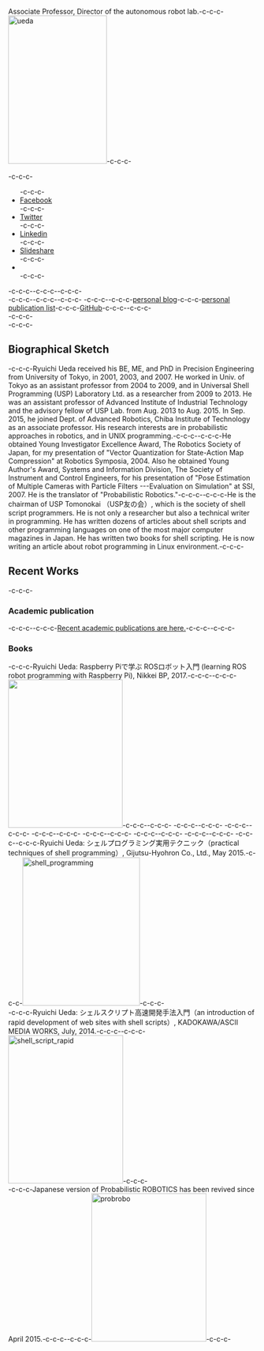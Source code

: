 Associate Professor, Director of the autonomous robot lab.-c-c-c-<a href="https://lab.ueda.asia/wp-content/uploads/2015/09/ueda.jpg"><img class="alignright size-medium wp-image-106" src="https://lab.ueda.asia/wp-content/uploads/2015/09/ueda-200x300.jpg" alt="ueda" width="200" height="300" /></a>-c-c-c-<div class="social-profile">-c-c-c-<ul>-c-c-c- 	<li class="facebook"><a title="Facebook" href="https://www.facebook.com/profile.php?id=675930229170437#!/profile.php?id=675930229170437" target="_blank" rel="noopener">Facebook</a></li>-c-c-c- 	<li class="twitter"><a title="Twitter" href="https://twitter.com/ryuichiueda" target="_blank" rel="noopener">Twitter</a></li>-c-c-c- 	<li class="linkedin"><a title="Linkedin" href="https://www.linkedin.com/profile/view?id=172472847" target="_blank" rel="noopener">Linkedin</a></li>-c-c-c- 	<li class="slideshare"><a title="Slideshare" href="http://www.slideshare.net/ryuichiueda" target="_blank" rel="noopener">Slideshare</a></li>-c-c-c- 	<li></li>-c-c-c-</ul>-c-c-c--c-c-c-<script src="https://apis.google.com/js/platform.js"></script>-c-c-c-<div class="g-ytsubscribe" data-channel="ryuichiueda" data-layout="full" data-count="default"></div>-c-c-c--c-c-c--c-c-c-&nbsp;-c-c-c-<div style="float: left;"></div>-c-c-c-<a href="https://blog.ueda.asia" target="_blank" rel="noopener">personal blog</a>-c-c-c-<a href="https://blog.ueda.asia/?page_id=728" target="_blank" rel="noopener">personal publication list</a>-c-c-c-<a href="https://github.com/ryuichiueda" target="_blank" rel="noopener">GitHub</a>-c-c-c--c-c-c-</div>-c-c-c-<div style="clear: both;"></div>-c-c-c-<h2>Biographical Sketch</h2>-c-c-c-Ryuichi Ueda received his BE, ME, and PhD in Precision Engineering from University of Tokyo, in 2001, 2003, and 2007. He worked in Univ. of Tokyo as an assistant professor from 2004 to 2009, and in Universal Shell Programming (USP) Laboratory Ltd. as a researcher from 2009 to 2013. He was an assistant professor of Advanced Institute of Industrial Technology and the advisory fellow of USP Lab. from Aug. 2013 to Aug. 2015. In Sep. 2015, he joined Dept. of Advanced Robotics, Chiba Institute of Technology as an associate professor. His research interests are in probabilistic approaches in robotics, and in UNIX programming.-c-c-c--c-c-c-He obtained Young Investigator Excellence Award, The Robotics Society of Japan, for my presentation of "Vector Quantization for State-Action Map Compression" at Robotics Symposia, 2004. Also he obtained Young Author's Award, Systems and Information Division, The Society of Instrument and Control Engineers, for his presentation of "Pose Estimation of Multiple Cameras with Particle Filters ---Evaluation on Simulation" at SSI, 2007. He is the translator of "Probabilistic Robotics."-c-c-c--c-c-c-He is the chairman of USP Tomonokai （USP友の会）, which is the society of shell script programmers. He is not only a researcher but also a technical writer in programming. He has written dozens of articles about shell scripts and other programming languages on one of the most major computer magazines in Japan. He has written two books for shell scripting. He is now writing an article about robot programming in Linux environment.-c-c-c-<h2>Recent Works</h2>-c-c-c-<h3>Academic publication</h3>-c-c-c--c-c-c-<a href="https://lab.ueda.tech/?page_id=324">Recent academic publications are here.</a>-c-c-c--c-c-c-<h3>Books</h3>-c-c-c-Ryuichi Ueda: Raspberry Piで学ぶ ROSロボット入門 (learning ROS robot programming with Raspberry Pi), Nikkei BP, 2017.-c-c-c--c-c-c-<a href="https://lab.ueda.tech/wp-content/uploads/2015/09/01.jpg"><img class="alignright size-medium wp-image-3075" src="https://lab.ueda.tech/wp-content/uploads/2015/09/01-232x300.jpg" alt="" width="232" height="300" /></a>-c-c-c--c-c-c-&nbsp;-c-c-c--c-c-c-&nbsp;-c-c-c--c-c-c-&nbsp;-c-c-c--c-c-c-&nbsp;-c-c-c--c-c-c-&nbsp;-c-c-c--c-c-c-&nbsp;-c-c-c--c-c-c-&nbsp;-c-c-c--c-c-c-Ryuichi Ueda: シェルプログラミング実用テクニック（practical techniques of shell programming）, Gijutsu-Hyohron Co., Ltd., May 2015.-c-c-c-<a href="https://lab.ueda.asia/wp-content/uploads/2015/09/shell_programming.jpg"><img class="alignright size-medium wp-image-132" src="https://lab.ueda.asia/wp-content/uploads/2015/09/shell_programming-238x300.jpg" alt="shell_programming" width="238" height="300" /></a>-c-c-c-<div style="clear: both;"></div>-c-c-c-Ryuichi Ueda: シェルスクリプト高速開発手法入門（an introduction of rapid development of web sites with shell scripts）, KADOKAWA/ASCII MEDIA WORKS, July, 2014.-c-c-c--c-c-c-<a href="https://lab.ueda.asia/wp-content/uploads/2015/09/shell_script_rapid.jpg"><img class="alignright size-medium wp-image-147" src="https://lab.ueda.asia/wp-content/uploads/2015/09/shell_script_rapid-233x300.jpg" alt="shell_script_rapid" width="233" height="300" /></a>-c-c-c-<div style="clear: both;"></div>-c-c-c-Japanese version of Probabilistic ROBOTICS has been revived since April 2015.-c-c-c--c-c-c-<a href="https://lab.ueda.asia/wp-content/uploads/2015/09/probrobo.jpg"><img class="alignright size-medium wp-image-153" src="https://lab.ueda.asia/wp-content/uploads/2015/09/probrobo-233x300.jpg" alt="probrobo" width="233" height="300" /></a>-c-c-c-<div style="clear: both;"></div>
